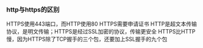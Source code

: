 
### http与https的区别


HTTPS使用443端口，而HTTP使用80
HTTPS需要申请证书
HTTP是超文本传输协议，是明文传输；HTTPS是经过SSL加密的协议，传输更安全
HTTPS比HTTP慢，因为HTTPS除了TCP握手的三个包，还要加上SSL握手的九个包
